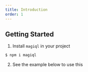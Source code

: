 ```yaml
---
title: Introduction
order: 1
---
```


## Getting Started

1. Install `magiql` in your project

```bash
$ npm i magiql
```

2. See the example below to use this

 <code src='./demos/fragment.tsx' compact defaultShowCode={true} />
